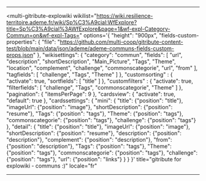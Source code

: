 <div>

  <hr>

  <!-- GITRIBUTE - contribute with GIT ...but without minding it-->
  <!-- An open source widget coded with 🤍  by the tech cooperative multi : https://multi.coop -->

  <!-- GITRIBUTE WIDGET'S HTML BLOCK-->
  <multi-gitribute-explowiki
    wikilist="https://wiki.resilience-territoire.ademe.fr/wiki/Sp%C3%A9cial:WfExplore?title=Sp%C3%A9cial%3AWfExplore&page=1&wf-expl-Category-Commun=on&wf-expl-Tags="
    options='{
      "height": "900px",
      "fields-custom-properties": {
        "file": "https://github.com/multi-coop/gitribute-content-test/blob/main/data/json/ademe/ademe-communs-fields-custom-props.json"
      },
      "wikisettings": {
        "category": "commun",
        "fields": [
          "url",
          "description",
          "shortDescription",
          "Main_Picture",
          "Tags",
          "Theme",
          "location",
          "complement",
          "challenge",
          "commonscategorie",
          "url",
          "from"
        ],
        "tagfields": [
          "challenge",
          "Tags",
          "Theme"
        ]
      },
      "customsorting" : {
        "activate": true,
        "sortfields": [
          "title"
        ]
      },
      "customfilters" : {
        "activate": true,
        "filterfields": [
          "challenge",
          "Tags",
          "commonscategorie",
          "Theme"
        ]
      },
      "pagination": {
        "itemsPerPage": 9
      },
      "cardsview": { "activate": true, "default": true },
      "cardssettings": {
        "mini": {
          "title": {"position": "title"},
          "imageUrl": {"position": "image"},
          "shortDescription": {"position": "resume"},
          "Tags": {"position": "tags"},
          "Theme": {"position": "tags"},
          "commonscategorie": {"position": "tags"},
          "challenge": {"position": "tags"}
        },
        "detail": {
          "title": {"position": "title"},
          "imageUrl": {"position": "image"},
          "shortDescription": {"position": "resume"},
          "description": {"position": "description"},
          "complement": {"position": "description"},
          "from": {"position": "description"},
          "Tags": {"position": "tags"},
          "Theme": {"position": "tags"},
          "commonscategorie": {"position": "tags"},
          "challenge": {"position": "tags"},
          "url": {"position": "links"}
        }
      }
    }'
    title="gitribute for explowiki - communs :)"
    locale="fr"
  ></multi-gitribute-explowiki>

  <!-- GITRIBUTE WIDGET'S APP.JS SCRIPT -->
  <script src="https://gitribute.multi.coop/js/app.js" type="text/javascript"></script>

  <hr>

</div>
